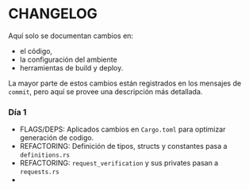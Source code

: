 # CHANGELOG

Aquí solo se documentan cambios en:

- el código, 
- la configuración del ambiente 
- herramientas de build y deploy.

La mayor parte de estos cambios están registrados en los mensajes de `commit`,  pero aquí se provee una descripción más detallada.

### Día 1

- FLAGS/DEPS: Aplicados cambios en `Cargo.toml` para optimizar generación de codigo.
- REFACTORING: Definición de tipos, structs y constantes pasa a `definitions.rs`
- REFACTORING: `request_verification` y sus privates pasan a `requests.rs`
- 